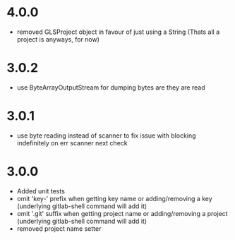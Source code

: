 # 4.0.0

- removed GLSProject object in favour of just using a String (Thats all a project is anyways, for now) 

# 3.0.2

- use ByteArrayOutputStream for dumping bytes are they are read

# 3.0.1

- use byte reading instead of scanner to fix issue with blocking indefinitely on err scanner next check

# 3.0.0

- Added unit tests
- omit 'key-' prefix when getting key name or adding/removing a key (underlying gitlab-shell command will add it)
- omit '.git' suffix when getting project name or adding/removing a project (underlying gitlab-shell command will add it)
- removed project name setter